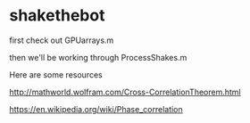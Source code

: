 # shakethebot
first check out GPUarrays.m

then we'll be working through ProcessShakes.m

Here are some resources

http://mathworld.wolfram.com/Cross-CorrelationTheorem.html

https://en.wikipedia.org/wiki/Phase_correlation
